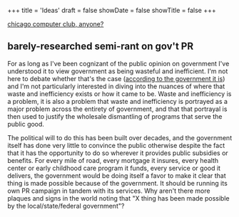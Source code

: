 +++
title = 'Ideas'
draft = false
showDate = false
showTitle = false
+++

[chicago computer club, anyone?](https://startacomputer.club/)

## barely-researched semi-rant on gov't PR

For as long as I've been cognizant of the public opinion on government I've understood it to view government as being wasteful and inefficient. I'm not here to debate whether that's the case ([according to the government it is](https://www.gao.gov/high-risk-list)) and I'm not particularly interested in diving into the nuances of where that waste and inefficiency exists or how it came to be. Waste and inefficiency is a problem, it is also a problem that waste and inefficiency is portrayed as a major problem across the entirety of government, and that that portrayal is then used to justify the wholesale dismantling of programs that serve the public good. 

The political will to do this has been built over decades, and the government itself has done very little to convince the public otherwise despite the fact that it has the opportunity to do so wherever it provides public subsidies or benefits. For every mile of road, every mortgage it insures, every health center or early childhood care program it funds, every service or good it delivers, the government would be doing itself a favor to make it clear that thing is made possible because of the government. It should be running its own PR campaign in tandem with its services. Why aren't there more plaques and signs in the world noting that "X thing has been made possible by the local/state/federal government"? 
